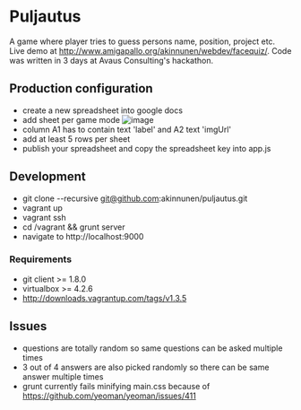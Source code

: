 Puljautus
=========

A game where player tries to guess persons name, position, project etc. Live demo at http://www.amigapallo.org/akinnunen/webdev/facequiz/. Code was written in 3 days at Avaus Consulting's hackathon.

## Production configuration

* create a new spreadsheet into google docs
* add sheet per game mode
![image](http://www.amigapallo.org/akinnunen/webdev/gd_example.jpg)
* column A1 has to contain text 'label' and A2 text 'imgUrl'
* add at least 5 rows per sheet
* publish your spreadsheet and copy the spreadsheet key into app.js

## Development

* git clone --recursive git@github.com:akinnunen/puljautus.git
* vagrant up
* vagrant ssh
* cd /vagrant && grunt server
* navigate to http://localhost:9000

### Requirements

* git client >= 1.8.0
* virtualbox >= 4.2.6
* http://downloads.vagrantup.com/tags/v1.3.5

## Issues

* questions are totally random so same questions can be asked multiple times
* 3 out of 4 answers are also picked randomly so there can be same answer multiple times
* grunt currently fails minifying main.css because of https://github.com/yeoman/yeoman/issues/411